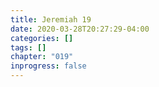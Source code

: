 ```yaml
---
title: Jeremiah 19
date: 2020-03-28T20:27:29-04:00
categories: []
tags: []
chapter: "019"
inprogress: false
---
```


